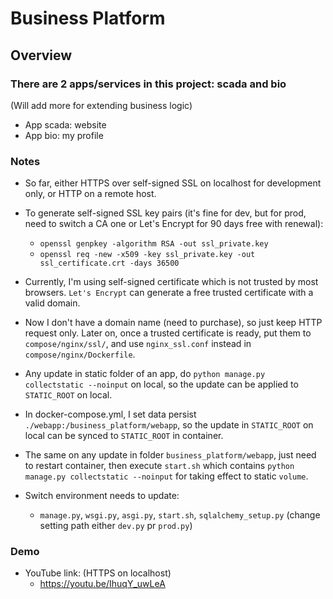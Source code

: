 # Business Platform


## Overview


### There are 2 apps/services in this project: scada and bio


(Will add more for extending business logic)
* App scada: website 
* App bio: my profile


### Notes


* So far, either HTTPS over self-signed SSL on localhost for development only, or HTTP on a remote host.
* To generate self-signed SSL key pairs (it's fine for dev, but for prod, need to switch a CA one or Let's Encrypt for 90 days free with renewal):
  * ```openssl genpkey -algorithm RSA -out ssl_private.key```
  * ```openssl req -new -x509 -key ssl_private.key -out ssl_certificate.crt -days 36500```
* Currently, I'm using self-signed certificate which is not trusted by most browsers. `Let's Encrypt` can generate a free trusted certificate with a valid domain. 
* Now I don't have a domain name (need to purchase), so just keep HTTP request only. Later on, once a trusted certificate is ready, put them to `compose/nginx/ssl/`, and use `nginx_ssl.conf` instead in `compose/nginx/Dockerfile`.


* Any update in static folder of an app, do `python manage.py collectstatic --noinput` on local, so the update can be applied to `STATIC_ROOT` on local.
* In docker-compose.yml, I set data persist `./webapp:/business_platform/webapp`, so the update in `STATIC_ROOT` on local can be synced to `STATIC_ROOT` in container.
* The same on any update in folder `business_platform/webapp`, just need to restart container, then execute `start.sh` which contains `python manage.py collectstatic --noinput` for taking effect to static `volume`.


* Switch environment needs to update:
  * `manage.py`, `wsgi.py`, `asgi.py`, `start.sh`, `sqlalchemy_setup.py` (change setting path either `dev.py` pr `prod.py`)


### Demo


* YouTube link: (HTTPS on localhost)
  * https://youtu.be/IhuqY_uwLeA

